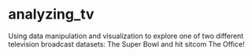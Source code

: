 # analyzing_tv
Using data manipulation and visualization to explore one of two different television broadcast datasets: The Super Bowl and hit sitcom The Office!
